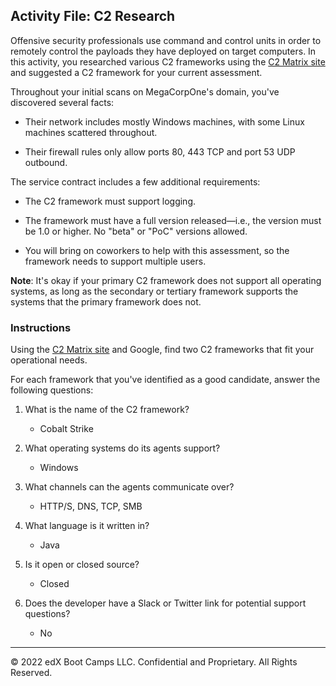 ## Activity File: C2 Research

Offensive security professionals use command and control units in order to remotely control the payloads they have deployed on target computers. In this activity, you researched various C2 frameworks using the [C2 Matrix site](https://www.thec2matrix.com/matrix) and suggested a C2 framework for your current assessment.

Throughout your initial scans on MegaCorpOne's domain, you've discovered several facts:

- Their network includes mostly Windows machines, with some Linux machines scattered throughout.

- Their firewall rules only allow ports 80, 443 TCP and port 53 UDP outbound.

The service contract includes a few additional requirements:

- The C2 framework must support logging.

- The framework must have a full version released&mdash;i.e., the version must be 1.0 or higher. No "beta" or "PoC" versions allowed.

- You will bring on coworkers to help with this assessment, so the framework needs to support multiple users. 

**Note**: It's okay if your primary C2 framework does not support all operating systems, as long as the secondary or tertiary framework supports the systems that the primary framework does not.

### Instructions 

Using the [C2 Matrix site](https://www.thec2matrix.com/matrix) and Google, find two C2 frameworks that fit your operational needs. 

For each framework that you've identified as a good candidate, answer the following questions:

1. What is the name of the C2 framework?

    - Cobalt Strike 
    
2. What operating systems do its agents support?

    - Windows

3. What channels can the agents communicate over?

    - HTTP/S, DNS, TCP, SMB

4. What language is it written in?

    - Java

5. Is it open or closed source?

    - Closed

6. Does the developer have a Slack or Twitter link for potential support questions?

    - No 

---
© 2022 edX Boot Camps LLC. Confidential and Proprietary. All Rights Reserved.



